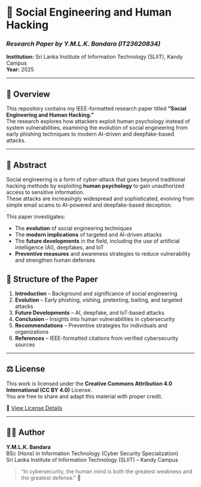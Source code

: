 # 🧠 Social Engineering and Human Hacking  
### *Research Paper by Y.M.L.K. Bandara (IT23620834)*  
**Institution:** Sri Lanka Institute of Information Technology (SLIIT), Kandy Campus  
**Year:** 2025  

---

## 📄 Overview
This repository contains my IEEE-formatted research paper titled **“Social Engineering and Human Hacking.”**  
The research explores how attackers exploit human psychology instead of system vulnerabilities, examining the evolution of social engineering from early phishing techniques to modern AI-driven and deepfake-based attacks.

---

## 🧩 Abstract
Social engineering is a form of cyber-attack that goes beyond traditional hacking methods by exploiting **human psychology** to gain unauthorized access to sensitive information.  
These attacks are increasingly widespread and sophisticated, evolving from simple email scams to AI-powered and deepfake-based deception.

This paper investigates:
- The **evolution** of social engineering techniques  
- The **modern implications** of targeted and AI-driven attacks  
- The **future developments** in the field, including the use of artificial intelligence (AI), deepfakes, and IoT  
- **Preventive measures** and awareness strategies to reduce vulnerability and strengthen human defenses  

## 🧱 Structure of the Paper
1. **Introduction** – Background and significance of social engineering  
2. **Evolution** – Early phishing, vishing, pretexting, baiting, and targeted attacks  
3. **Future Developments** – AI, deepfake, and IoT-based attacks  
4. **Conclusion** – Insights into human vulnerabilities in cybersecurity  
5. **Recommendations** – Preventive strategies for individuals and organizations  
6. **References** – IEEE-formatted citations from verified cybersecurity sources  

---

## ⚖️ License
This work is licensed under the **Creative Commons Attribution 4.0 International (CC BY 4.0)** License.  
You are free to share and adapt this material with proper credit.

🔗 [View License Details](https://creativecommons.org/licenses/by/4.0/)

---

## 👨‍💻 Author
**Y.M.L.K. Bandara**  
BSc (Hons) in Information Technology (Cyber Security Specialization)  
Sri Lanka Institute of Information Technology (SLIIT) – Kandy Campus  

> “In cybersecurity, the human mind is both the greatest weakness and the greatest defense.” 🧩

